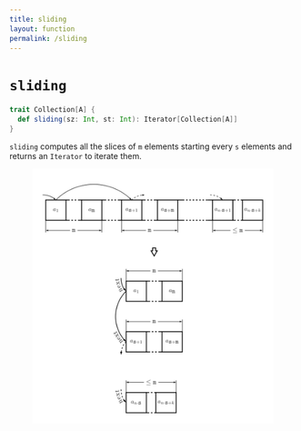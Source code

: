 ```yaml
---
title: sliding
layout: function
permalink: /sliding
---
```


# `sliding`

~~~ scala
trait Collection[A] {
  def sliding(sz: Int, st: Int): Iterator[Collection[A]]
}
~~~

`sliding` computes all the slices of `m` elements starting every `s` elements and returns an `Iterator` to iterate them.

<figure class="diagram">
  <img src="images/sliding.svg" alt="sliding function">
  <!-- <figcaption class="diagram-desc"></figcaption> -->
</figure>
